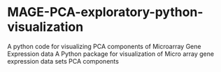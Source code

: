 # MAGE-PCA-exploratory-python-visualization
A python code for visualizing PCA components of Microarray Gene Expression data
A Python package for visualization of Micro array gene expression data sets PCA components
